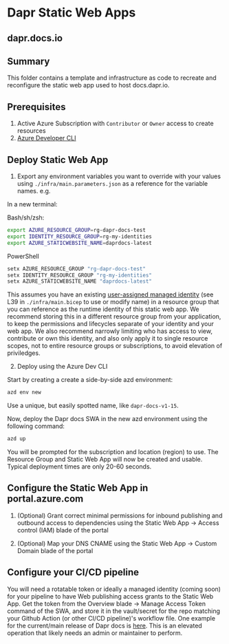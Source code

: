 # Dapr Static Web Apps
## dapr.docs.io

## Summary

This folder contains a template and infrastructure as code to recreate and reconfigure the static web app used to host docs.dapr.io.

## Prerequisites

1) Active Azure Subscription with `Contributor` or `Owner` access to create resources
2) [Azure Developer CLI](https://aka.ms/azd)

## Deploy Static Web App

1) Export any environment variables you want to override with your values using `./infra/main.parameters.json` as a reference for the variable names.  e.g.

In a new terminal:

Bash/sh/zsh:
```bash
export AZURE_RESOURCE_GROUP=rg-dapr-docs-test
export IDENTITY_RESOURCE_GROUP=rg-my-identities
export AZURE_STATICWEBSITE_NAME=daprdocs-latest
```

PowerShell
```PowerShell
setx AZURE_RESOURCE_GROUP "rg-dapr-docs-test"
setx IDENTITY_RESOURCE_GROUP "rg-my-identities"
setx AZURE_STATICWEBSITE_NAME "daprdocs-latest"
```

This assumes you have an existing [user-assigned managed identity](https://learn.microsoft.com/entra/identity/managed-identities-azure-resources/how-manage-user-assigned-managed-identities?pivots=identity-mi-methods-azp) (see L39 in `./infra/main.bicep` to use or modify name) in a resource group that you can reference as the runtime identity of this static web app.  We recommend storing this in a different resource group from your application, to keep the permissions and lifecycles separate of your identity and your web app.  We also recommend narrowly limiting who has access to view, contribute or own this identity, and also only apply it to single resource scopes, not to entire resource groups or subscriptions, to avoid elevation of priviledges.    

2) Deploy using the Azure Dev CLI

Start by creating a create a side-by-side azd environment:

```bash
azd env new
```

Use a unique, but easily spotted name, like `dapr-docs-v1-15`.

Now, deploy the Dapr docs SWA in the new azd environment using the following command:

```bash
azd up
```

You will be prompted for the subscription and location (region) to use.  The Resource Group and Static Web App will now be created and usable.  Typical deployment times are only 20-60 seconds.  

## Configure the Static Web App in portal.azure.com

1) (Optional) Grant correct minimal permissions for inbound publishing and outbound access to dependencies using the Static Web App -> Access control (IAM) blade of the portal

2) (Optional) Map your DNS CNAME using the Static Web App -> Custom Domain blade of the portal

## Configure your CI/CD pipeline

You will need a rotatable token or ideally a managed identity (coming soon) for your pipeline to have Web publishing access grants to the Static Web App.  Get the token from the Overview blade -> Manage Access Token command of the SWA, and store it in the vault/secret for the repo matching your Github Action (or other CI/CD pipeline)'s workflow file.  One example for the current/main release of Dapr docs is [here](https://github.com/dapr/docs/blob/v1.13/.github/workflows/website-root.yml#L57).  This is an elevated operation that likely needs an admin or maintainer to perform. 
